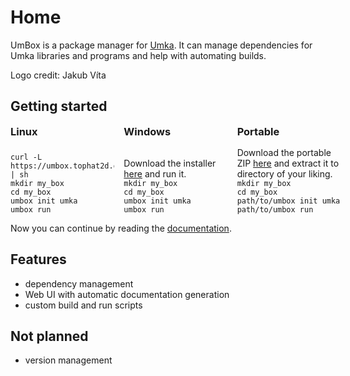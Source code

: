 # Home

UmBox is a package manager for [Umka](https://github.com/vtereshkov/umka-lang).
It can manage dependencies for Umka libraries and programs and help with
automating builds.

Logo credit: Jakub Víta

## Getting started

<style>
.getting-started {
    display: grid;
    grid-template-columns: 33% 33% 33%;
    grid-gap: 15px;
}

.getting-started h3 {
  margin: 0;
}

.code {
    align-self: end;
}

.code >* {
    margin: 0;
}
</style>

<div class="getting-started">
  <div>
    <h3>Linux</h3>
  </div>
  <div>
    <h3>Windows</h3>
  </div>
  <div>
    <h3>Portable</h3>
  </div>

  <div class="code">
    <pre><code>curl -L https://umbox.tophat2d.dev/dl/setup.sh | sh
mkdir my_box
cd my_box
umbox init umka
umbox run</code></pre>
  </div>

  <div class="code">
    <p>Download the installer <a href="/dl/umbox_installer.exe">here</a> and run it.</p>
<pre><code>mkdir my_box
cd my_box
umbox init umka
umbox run</code></pre>
  </div>

  <div class="code">
    <p>Download the portable ZIP <a href="/dl/umbox_portable.zip">here</a> and extract it to directory of your liking.</p>
<pre><code>mkdir my_box
cd my_box
path/to/umbox init umka
path/to/umbox run</code></pre>
  </div>
</div>

Now you can continue by reading the [documentation](/docs/user/guides/02-getting-started.md).

## Features

- dependency management
- Web UI with automatic documentation generation
- custom build and run scripts

## Not planned

- version management
